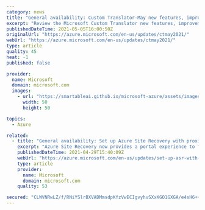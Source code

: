 ```yaml
---
category: news
title: "General availability: Custom Translator—May new features, improvements and bug fixes"
excerpt: "Review the Microsoft Custom Translator new features, improvements, bug fixes, and new/refreshed models for May 2021."
publishedDateTime: 2021-05-05T16:00:50Z
originalUrl: "https://azure.microsoft.com/en-us/updates/ctmay2021/"
webUrl: "https://azure.microsoft.com/en-us/updates/ctmay2021/"
type: article
quality: 45
heat: -1
published: false

provider:
  name: Microsoft
  domain: microsoft.com
  images:
    - url: "https://smartableai.github.io/microsoft-azure/assets/images/organizations/microsoft.com-50x50.jpg"
      width: 50
      height: 50

topics:
  - Azure

related:
  - title: "General availability: Set up Azure Site Recovery with proximity placement groups across hybrid and cloud disaster recovery scenarios"
    excerpt: "Azure Site Recovery now provides a portal experience to failover VMs or physical servers inside a proximity placement group in the target Azure region."
    publishedDateTime: 2021-04-29T15:40:09Z
    webUrl: "https://azure.microsoft.com/en-us/updates/set-up-asr-with-ppg/"
    type: article
    provider:
      name: Microsoft
      domain: microsoft.com
    quality: 53

secured: "CLWVNRwLZ/f/RNiYSlrBXVADMmsdpKfzVwECIgvyhvSXxKGO1GXGA/e4sH6++2NcQKTxt/BHVI60Zv3ryuLH2y9mfoGqzD4RbbP2xauy4PWdabcskZ4kq29NT+AkAeLWCLycLNn+AxKJgL9FZejitNqyEhCZcYxeflw1lgU/WgM7LjG7+Msx2ZMpwZTbh2M5bEgkCP8Q+zqwo2vLUWkcHueXFdKVGTIO/sQlyGR8K7OofnRY1c4SXDEfEhSU5KVTiD622escJqZnbPDEBw2jSoOWL8p33FBqtE8kilKZtnqrWK8P1tfnOZgAF0QKbjBWLzoLfrjDq38CQnEcgS8aWT48GU4bY/y2EzNBB1s+zHk=;CcPFhmSt7sJwMdbiGyKwlA=="
---
```


